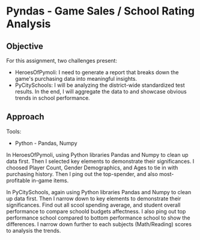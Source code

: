# Pyndas - Game Sales / School Rating Analysis

## Objective
For this assignment, two challenges present:

* HeroesOfPymoli: I need to generate a report that breaks down the game's purchasing data into meaningful insights. 
* PyCitySchools: I will be analyzing the district-wide standardized test results. In the end, I will aggregate the data to and showcase obvious trends in school performance.


## Approach
Tools:

* Python - Pandas, Numpy


In HeroesOfPymoli, using Python libraries Pandas and Numpy to clean up data first. Then I selected key elements to demonstrate their significances. I choosed Player Count, Gender Demographics, and Ages to tie in with purchasing history. Then I ping out the top-spender, and also most-profitable in-game items.


In PyCitySchools, again using Python libraries Pandas and Numpy to clean up data first. Then I narrow down to key elements to demonstrate their significances. Find out all scool spending average, and student overall performance to compare schoold budgets affectness. 
I also ping out top performance school compared to bottom performance school to show the differences.
I narrow down further to each subjects (Math/Reading) scores to analysis the trends. 